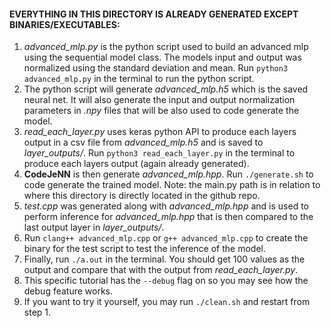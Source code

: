 #### EVERYTHING IN THIS DIRECTORY IS ALREADY GENERATED EXCEPT BINARIES/EXECUTABLES:
1. *advanced_mlp.py* is the python script used to build an advanced mlp using the sequential model class. The models input and output was normalized using the standard deviation and mean. Run `python3 advanced_mlp.py` in the terminal to run the python script.
3. The python script will generate *advanced_mlp.h5* which is the saved neural net. It will also generate the input and output normalization parameters in *.npy* files that will be also used to code generate the model.
4. *read_each_layer.py* uses keras python API to produce each layers output in a csv file from *advanced_mlp.h5* and is saved to *layer_outputs/*. Run `python3 read_each_layer.py` in the terminal to produce each layers output (again already generated).
6. **CodeJeNN** is then generate *advanced_mlp.hpp*. Run `./generate.sh` to code generate the trained model. Note: the main.py path is in relation to where this directory is directly located in the github repo.
8. *test.cpp* was generated along with *advanced_mlp.hpp* and is used to perform inference for *advanced_mlp.hpp* that is then compared to the last output layer in *layer_outputs/*.
9. Run `clang++ advanced_mlp.cpp` or `g++ advanced_mlp.cpp` to create the binary for the test script to test the inference of the model. 
10. Finally, run `./a.out` in the terminal. You should get 100 values as the output and compare that with the output from *read_each_layer.py*.
11. This specific tutorial has the `--debug` flag on so you may see how the debug feature works. 
11. If you want to try it yourself, you may run `./clean.sh` and restart from step 1.